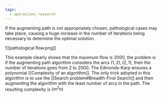 ```yaml
---
tags:
  - operations_research
---
```

If the augmenting path is not appropriately chosen, pathological cases may take place, causing a huge increase in the number of iterations being necessary to determine the optimal solution. 

![[pathological flow.png]]

This example clearly shows that the maximum flow is $2000$, the problem is if the augmenting path algorithm considers the arcs $(1,2), (2,1)$, then the number of iterations goes from $2$ to $2000$. The Edmonds-Karp ensures a polynomial [[Complexity of an algorithm]]. The only trick adopted in this algorithm is to use the [[Search problem#Breadth-First Search]] and then augmenting the algorithm with the least number of arcs in the path. The resulting complexity is $(m^{2}n)$